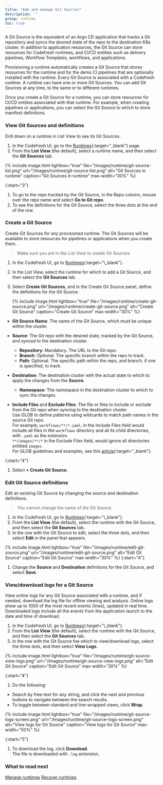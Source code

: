```yaml
---
title: "Add and manage Git Sources"
description: ""
group: runtime
toc: true
---
```



A Git Source is the equivalent of an Argo CD application that tracks a Git repository and syncs the desired state of the repo to the destination K8s cluster. In addition to application resources, the Git Source can store resources for Codefresh runtimes, and CI/CD entities such as delivery pipelines, Workflow Templates, workflows, and applications.  
  
Provisioning a runtime automatically creates a Git Source that stores resources for the runtime and for the demo CI pipelines that are optionally installed with the runtime. Every Git Source is associated with a Codefresh runtime. A runtime can have one or more Git Sources. You can add Git Sources at any time, to the same or to different runtimes.  

Once you create a Git Source for a runtime, you can store resources for CI/CD entities associated with that runtime. For example, when creating pipelines or applications, you can select the Git Source to which to store manifest definitions.


### View Git Sources and definitions
Drill down on a runtime in List View to see its Git Sources. 

1. In the Codefresh UI, go to the [Runtimes](https://g.codefresh.io/2.0/account-settings/runtimes){:target="\_blank"} page.
1. From the **List View** (the default), select a runtime name, and then select the **Git Sources** tab.  

  {% include 
	image.html 
	lightbox="true" 
	file="/images/runtime/git-source-list.png" 
	url="/images/runtime/git-source-list.png" 
	alt="Git Sources in runtime" 
	caption="Git Sources in runtime"
    max-width="30%" 
%}

{:start="3"}
1. To go to the repo tracked by the Git Source, in the Repo column, mouse over the repo name and select **Go to Git repo**.
1. To see the definitions for the Git Source, select the three dots at the end of the row.

### Create a Git Source
Create Git Sources for any provisioned runtime.  The Git Sources will be available to store resources for pipelines or applications when you create them. 

>Make sure you are in the List View to create Git Sources. 

1. In the Codefresh UI, go to [Runtimes](https://g.codefresh.io/2.0/account-settings/runtimes**){:target="\_blank"}.
1. In the List View, select the runtime for which to add a Git Source, and then select the **Git Sources** tab.  
1. Select **Create Git Sources**, and in the Create Git Source panel, define the definitions for the Git Source: 

     {% include 
	image.html 
	lightbox="true" 
	file="/images/runtime/create-git-source.png" 
	url="/images/runtime/create-git-source.png" 
	alt="Create Git Source" 
	caption="Create Git Source"
    max-width="30%" 
%}

  * **Git Source Name**: The name of the Git Source, which must be unique within the cluster.
  * **Source**: The Git repo with the desired state, tracked by the Git Source, and synced to the destination cluster.  
    * **Repository**: Mandatory. The URL to the Git repo.  
    * **Branch**: Optional. The specific branch within the repo to track.  
    * **Path**: Optional. The specific path within the repo, and branch, if one is specified, to track.  
  * **Destination**: The destination cluster with the actual state to which to apply the changes from the **Source**.  
    * **Namespace**: The namespace in the destination cluster to which to sync the changes.  

  * **Include Files** and **Exclude Files**: The file or files to include or exclude from the Git repo when syncing to the destination cluster.  
    Use GLOB to define patterns using wildcards to match path names in the source Git repo.  
	For example, `workflows/**/*.yaml`, in the Include Files field would include all files in the `workflows` directory and all its child directories, with `.yaml` as the extension.  
    `**/images/**/*` in the Exclude Files field, would ignore all directories entitled `images`.  
	For GLOB guidelines and examples, see this [article](https://deepsource.io/blog/glob-file-patterns/){:target="\_blank"}.

{:start="4"}
1. Select **+ Create Git Source**.

### Edit Git Source definitions
Edit an existing Git Source by changing the source and destination definitions.  
> You cannot change the name of the Git Source.

1. In the Codefresh UI, go to [Runtimes](https://g.codefresh.io/2.0/account-settings/runtimes**){:target="\_blank"}.
1. From the **List View** (the default), select the runtime with the Git Source, and then select the **Git Sources** tab.  
1. In the row with the Git Source to edit, select the three dots, and then select **Edit** in the panel that appears.

{% include 
	image.html 
	lightbox="true" 
	file="/images/runtime/edit-git-source.png" 
	url="/images/runtime/edit-git-source.png" 
	alt="Edit Git Source" 
	caption="Edit Git Source"
    max-width="30%" 
%}
{:start="4"}
1. Change the **Source** and **Destination** definitions for the Git Source, and select **Save**. 

### View/download logs for a Git Source
View online logs for any Git Source associated with a runtime, and if needed, download the log file for offline viewing and analysis.
Online logs show up to 1000 of the most recent events (lines), updated in real time. Downloaded logs include all the events from the application launch to the date and time of download. 

1. In the Codefresh UI, go to [Runtimes](https://g.codefresh.io/2.0/account-settings/runtimes**){:target="\_blank"}.
1. From the **List View** (the default), select the runtime with the Git Source, and then select the **Git Sources** tab.  
1. In the row with the Git Source foe which to view/download logs, select the three dots, and then select **View Logs**.

{% include 
	image.html 
	lightbox="true" 
	file="/images/runtime/git-source-view-logs.png" 
	url="/images/runtime/git-source-view-logs.png" 
	alt="Edit Git Source" 
	caption="Edit Git Source"
    max-width="30%" 
%}

{:start="4"}
1. Do the following:
  * Search by free-text for any string, and click the next and previous buttons to navigate between the search results.
  * To toggle between standard and line-wrapped views, click **Wrap**.

  {% include 
	image.html 
	lightbox="true" 
	file="/images/runtime/git-source-logs-screen.png" 
	url="/images/runtime/git-source-logs-screen.png" 
	alt="View logs for Git Source" 
	caption="View logs for Git Source"
    max-width="50%" 
%}

{:start="5"}
1. To download the log, click **Download**.  
  The file is downloaded with `.log` extension.

### What to read next
[Manage runtimes]({{site.baseurl}}/docs/runtime/monitor-manage-runtimes/)
[Recover runtimes]({{site.baseurl}}/docs/runtime/runtime-recovery/)

